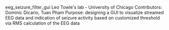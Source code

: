 eeg_seizure_filter_gui 
Leo Towle's lab - University of Chicago 
Contributors: Dominic Dicario, Tuan Pham 
Purpose: designing a GUI to visualize streamed EEG data and indication of seizure activity based on customized threshold 
via RMS calculation of the EEG data 
  